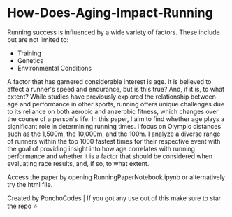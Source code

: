 # How-Does-Aging-Impact-Running
Running success is influenced by a wide variety of factors. These include but are not limited to:

- Training
- Genetics
- Environmental Conditions

A factor that has garnered considerable interest is age. It is believed to affect a runner's speed and endurance, but is this true? And, if it is, to what extent? While studies have previously explored the relationship between age and performance in other sports, running offers unique challenges due to its reliance on both aerobic and anaerobic fitness, which changes over the course of a person's life. In this paper, I aim to find whether age plays a significant role in determining running times. I focus on Olympic distances such as the 1,500m, the 10,000m, and the 100m. I analyze a diverse range of runners within the top 1000 fastest times for their respective event with the goal of providing insight into how age correlates with running performance and whether it is a factor that should be considered when evaluating race results, and, if so, to what extent.

Access the paper by opening RunningPaperNotebook.ipynb or alternatively try the html file.

Created by PonchoCodes |  If you got any use out of this make sure to star the repo ⭐
